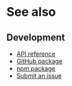 # See also

## Development
- [API reference](https://dev.sabcomputer.com/rich-text-editor/api)
- [GitHub package](https://github.com/sab-international/rich-text-editor/packages)
- [npm package](https://www.npmjs.com/package/@sab-international/rich-text-editor)
- [Submit an issue](https://github.com/sab-international/rich-text-editor/issues)
